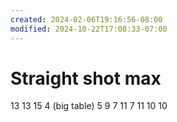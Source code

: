 ```yaml
---
created: 2024-02-06T19:16:56-08:00
modified: 2024-10-22T17:08:33-07:00
---
```


# Straight shot max

13
13
15
4 (big table)
5
9
7
11
7
11
10
10

